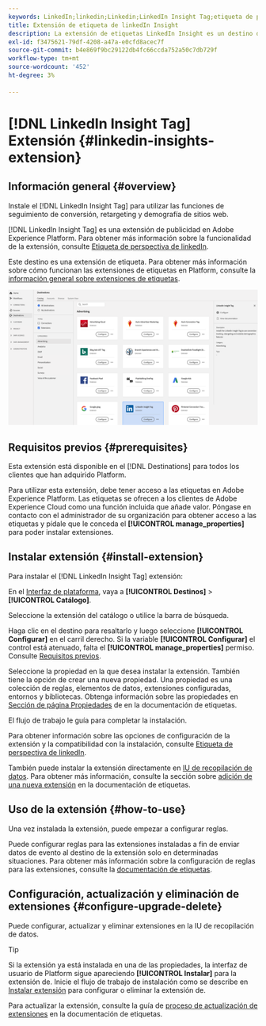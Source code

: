 ```yaml
---
keywords: LinkedIn;linkedin;Linkedin;LinkedIn Insight Tag;etiqueta de perspectiva;etiqueta de perspectiva
title: Extensión de etiqueta de linkedIn Insight
description: La extensión de etiquetas LinkedIn Insight es un destino de publicidad en Adobe Experience Platform. Para obtener más información sobre la funcionalidad de la extensión, consulte la página de extensión en Adobe Exchange.
exl-id: f3475621-79df-4208-a47a-e0cfd8acec7f
source-git-commit: b4e869f9bc29122db4fc66ccda752a50c7db729f
workflow-type: tm+mt
source-wordcount: '452'
ht-degree: 3%

---
```


# [!DNL LinkedIn Insight Tag] Extensión {#linkedin-insights-extension}

## Información general {#overview}

Instale el [!DNL LinkedIn Insight Tag] para utilizar las funciones de seguimiento de conversión, retargeting y demografía de sitios web.

[!DNL LinkedIn Insight Tag] es una extensión de publicidad en Adobe Experience Platform. Para obtener más información sobre la funcionalidad de la extensión, consulte [Etiqueta de perspectiva de linkedIn](https://business.linkedin.com/marketing-solutions/insight-tag).

Este destino es una extensión de etiqueta. Para obtener más información sobre cómo funcionan las extensiones de etiquetas en Platform, consulte la [información general sobre extensiones de etiquetas](../launch-extensions/overview.md).

![Extensión de etiqueta de linkedIn Insight](../../assets/catalog/advertising/linkedin/catalog.png)

## Requisitos previos {#prerequisites}

Esta extensión está disponible en el [!DNL Destinations] para todos los clientes que han adquirido Platform.

Para utilizar esta extensión, debe tener acceso a las etiquetas en Adobe Experience Platform. Las etiquetas se ofrecen a los clientes de Adobe Experience Cloud como una función incluida que añade valor. Póngase en contacto con el administrador de su organización para obtener acceso a las etiquetas y pídale que le conceda el **[!UICONTROL manage_properties]** para poder instalar extensiones.

## Instalar extensión {#install-extension}

Para instalar el [!DNL LinkedIn Insight Tag] extensión:

En el [Interfaz de plataforma](https://platform.adobe.com/), vaya a **[!UICONTROL Destinos]** > **[!UICONTROL Catálogo]**.

Seleccione la extensión del catálogo o utilice la barra de búsqueda.

Haga clic en el destino para resaltarlo y luego seleccione **[!UICONTROL Configurar]** en el carril derecho. Si la variable **[!UICONTROL Configurar]** el control está atenuado, falta el **[!UICONTROL manage_properties]** permiso. Consulte [Requisitos previos](#prerequisites).

Seleccione la propiedad en la que desea instalar la extensión. También tiene la opción de crear una nueva propiedad. Una propiedad es una colección de reglas, elementos de datos, extensiones configuradas, entornos y bibliotecas. Obtenga información sobre las propiedades en [Sección de página Propiedades](../../../tags/ui/administration/companies-and-properties.md#properties-page) de en la documentación de etiquetas.

El flujo de trabajo le guía para completar la instalación.

Para obtener información sobre las opciones de configuración de la extensión y la compatibilidad con la instalación, consulte [Etiqueta de perspectiva de linkedIn](https://business.linkedin.com/marketing-solutions/insight-tag).

También puede instalar la extensión directamente en [IU de recopilación de datos](https://experience.adobe.com/#/data-collection/). Para obtener más información, consulte la sección sobre [adición de una nueva extensión](../../../tags/ui/managing-resources/extensions/overview.md#add-a-new-extension) en la documentación de etiquetas.

## Uso de la extensión {#how-to-use}

Una vez instalada la extensión, puede empezar a configurar reglas.

Puede configurar reglas para las extensiones instaladas a fin de enviar datos de evento al destino de la extensión solo en determinadas situaciones. Para obtener más información sobre la configuración de reglas para las extensiones, consulte la [documentación de etiquetas](../../../tags/ui/managing-resources/rules.md).

## Configuración, actualización y eliminación de extensiones {#configure-upgrade-delete}

Puede configurar, actualizar y eliminar extensiones en la IU de recopilación de datos.

>[!TIP]
>
>Si la extensión ya está instalada en una de las propiedades, la interfaz de usuario de Platform sigue apareciendo **[!UICONTROL Instalar]** para la extensión de. Inicie el flujo de trabajo de instalación como se describe en [Instalar extensión](#install-extension) para configurar o eliminar la extensión de.

Para actualizar la extensión, consulte la guía de [proceso de actualización de extensiones](../../../tags/ui/managing-resources/extensions/extension-upgrade.md) en la documentación de etiquetas.
